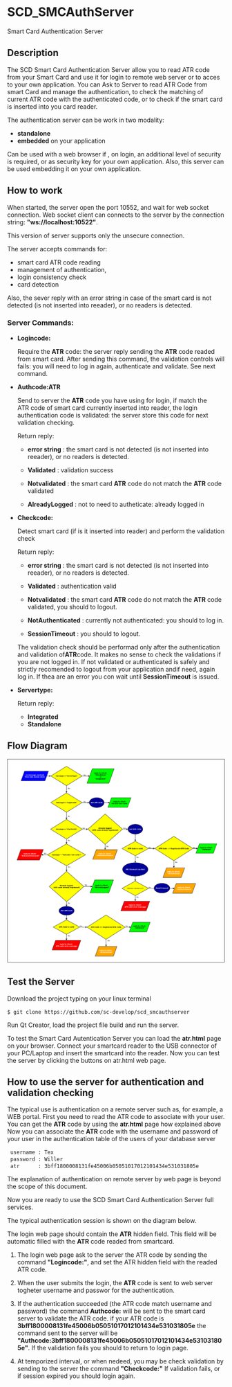 # SCD_SMCAuthServer
Smart Card Authentication Server

## Description

The SCD Smart Card Authentication Server allow you to read ATR code from your Smart Card and use it for login to remote web server or to acces to your own application. 
You can Ask to Server to read ATR Code from smart Card and manage the authentication, to check the matching of current ATR code with the authenticated code, or to check if the smart card is inserted into you card reader.

The authentication server can be work in two modality:

- <b>standalone</b>
- <b>embedded</b> on your application

Can be used with a web browser if , on login, an additional level of security is required, or as security key for your own application. Also, this server can be used embedding it on your own application.

## How to work

When started, the server open the port 10552, and wait for web socket connection.
Web socket client can connects to the server by the connection string: <b>"ws://localhost:10522"</b>.

This version of server supports only the unsecure connection.

The server accepts commands for:

- smart card ATR code reading
- management of authentication, 
- login consistency check
- card detection

Also, the sever reply with an error string in case of the smart card is not detected  (is not inserted into reeader), or no readers is detected.

### Server Commands:

- <b>Logincode:</b>  

  Require the <b>ATR</b> code: the server reply sending the <b>ATR</b> code readed from smart card.
  After sending this command, the validation controls will fails: you will need to log in again, authenticate and validate.
  See next command.
  
- <b>Authcode:ATR </b>

  Send to server the <b>ATR</b> code you have using for login, if match the <br>ATR</b> code of smart card currently inserted   into reader, the login authentication code is validated: the server store this code for next validation checking.
  
  Return reply:

    - <b>error string</b>  : the smart card is not detected  (is not inserted into reeader), or no readers is detected.

    - <b>Validated</b>     : validation success

    - <b>Notvalidated</b>  : the smart card <b>ATR</b> code do not match the <b>ATR</b> code validated

    - <b>AlreadyLogged</b> : not to need to autheticate: already logged in

- <b>Checkcode:</b>

  Detect smart card (if is it inserted into reader) and perform the validation check

  Return reply:

    - <b>error string</b>     : the smart card is not detected  (is not inserted into reeader), or no readers is detected.

    - <b>Validated</b>        : authentication valid

    - <b>Notvalidated</b>     : the smart card <b>ATR</b> code do not match the <b>ATR</b> code validated, you should to                                     logout.

    - <b>NotAuthenticated</b> : currently not authenticated: you should to log in.
    
    - <b>SessionTimeout</b>   : you should to logout.
    
  The validation check should be performad only after the authentication and validation of<b>ATR</b>code. It makes no sense     to check the validations if you are not logged in.
  If not validated or authenticated is safely and strictly  recomended to logout from your application andif need,  again log   in. If thea are an error you con wait until <b>SessionTimeout</b> is issued. 


- <b>Servertype:</b> 

  Return reply:
  
    - <b>Integrated</b>
    - <b>Standalone</b>

## Flow Diagram

<img src="diagram/Diagramma1.png" />

## Test the Server

Download the project typing on your linux terminal

```
$ git clone https://github.com/sc-develop/scd_smcauthserver
```
Run Qt Creator, load the project file build and run the server.

To test the Smart Card Autentication Server you can load the <b>atr.html</b> page on your browser. 
Connect your smartcard  reader to the USB connector of your PC/Laptop  and insert the smartcard into the reader. 
Now you can test the server by clicking the buttons on atr.html web page.

## How to use the server for authentication and validation checking

The typical use is authentication on a remote server such as, for example, a WEB portal.
First you need to read the ATR code to associate with your user.
You can get the <b>ATR</b> code by using the <b>atr.html</b> page how explained above 
Now you can associate the <b>ATR</b> code with the username and password of your user in the authentication table of the users of your database server

```
 username : Tex
 password : Willer
 atr      : 3bff1800008131fe45006b05051017012101434e531031805e
 ```

The explanation of authentication on remote server by web page is beyond the scope of this document.

Now you are ready to use the SCD Smart Card Authentication Server full services.

The typical authentication session is shown on the diagram below.

The login web page should contain the <b>ATR</b> hidden field. This field will be automatic filled with the <b>ATR</b> code readed from smartcard.

1) The login web page ask to the server the ATR code by sending the command <b>"Logincode:"</b>, and set the ATR hidden field    with the readed ATR code.

2) When the user submits the login,  the <b>ATR</b> code is sent to web server togheter  username and passwor for the            authentication. 

3) If the authentication succeeded (the ATR code match username and password) the command <b>Authcode:<ATR></b> will be sent    to the smart card server to validate the ATR code.
   if your ATR code is <b>3bff1800008131fe45006b05051017012101434e531031805e</b> the command sent to the server will be          <b>"Authcode:3bff1800008131fe45006b05051017012101434e531031805e"</b>. 
   If the validation fails you should to return to login page.
  
4) At temporized interval, or when nedeed, you may be check validation by sending to the server the command <b>"Checkcode:"</b> If validation fails, or if session expired you should login again.
